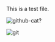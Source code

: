 This is a test file.

![github-cat?](https://github.githubassets.com/images/modules/open_graph/github-octocat.png)

![git](https://miro.medium.com/max/2732/1*mtsk3fQ_BRemFidhkel3dA.png)

